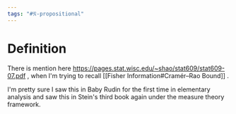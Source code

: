 ```yaml
---
tags: "#𝔑-propositional"
---
```

# Definition

There is mention here https://pages.stat.wisc.edu/~shao/stat609/stat609-07.pdf , when I'm trying to recall [[Fisher Information#Cramér–Rao Bound]] . 

I'm pretty sure I saw this in Baby Rudin for the first time in elementary analysis and saw this in Stein's third book again under the measure theory framework. 

